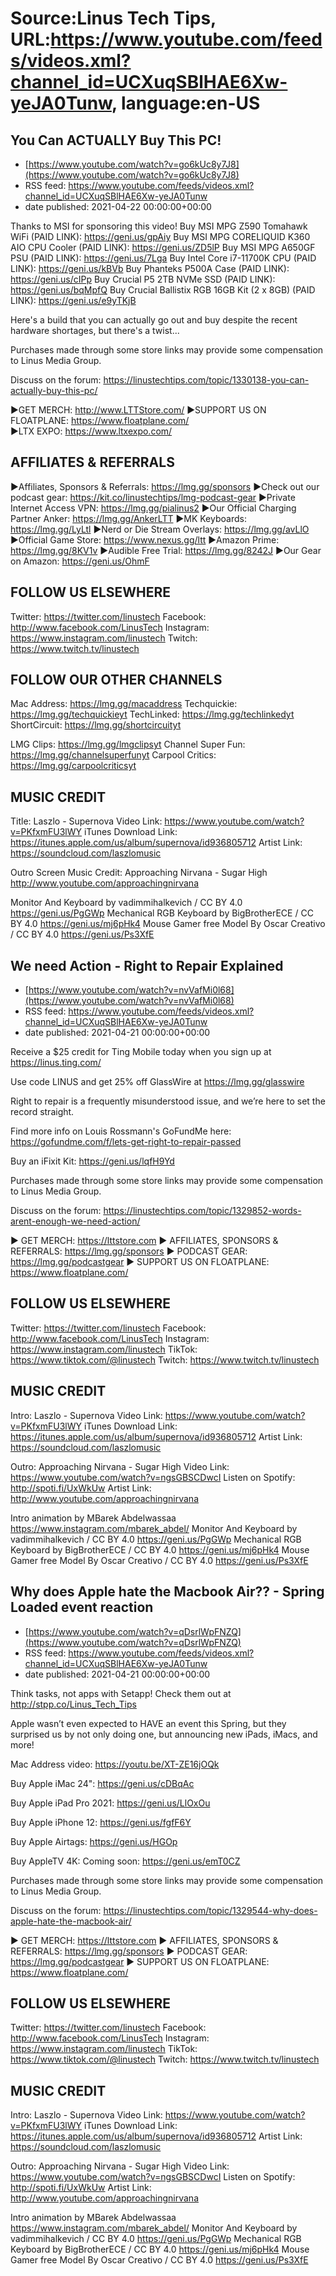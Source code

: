 # Source:Linus Tech Tips, URL:https://www.youtube.com/feeds/videos.xml?channel_id=UCXuqSBlHAE6Xw-yeJA0Tunw, language:en-US

## You Can ACTUALLY Buy This PC!
 - [https://www.youtube.com/watch?v=go6kUc8y7J8](https://www.youtube.com/watch?v=go6kUc8y7J8)
 - RSS feed: https://www.youtube.com/feeds/videos.xml?channel_id=UCXuqSBlHAE6Xw-yeJA0Tunw
 - date published: 2021-04-22 00:00:00+00:00

Thanks to MSI for sponsoring this video! 
Buy MSI MPG Z590 Tomahawk WiFi (PAID LINK): https://geni.us/gpAiy
Buy MSI MPG CORELIQUID K360 AIO CPU Cooler (PAID LINK): https://geni.us/ZD5lP
Buy MSI MPG A650GF PSU (PAID LINK): https://geni.us/7Lga
Buy Intel Core i7-11700K CPU (PAID LINK): https://geni.us/kBVb
Buy Phanteks P500A Case (PAID LINK): https://geni.us/cIPp
Buy Crucial P5 2TB NVMe SSD (PAID LINK): https://geni.us/bqMpfQ
Buy Crucial Ballistix RGB 16GB Kit (2 x 8GB) (PAID LINK): https://geni.us/e9yTKjB

Here's a build that you can actually go out and buy despite the recent hardware shortages, but there's a twist...

Purchases made through some store links may provide some compensation to Linus Media Group.

Discuss on the forum: https://linustechtips.com/topic/1330138-you-can-actually-buy-this-pc/

►GET MERCH: http://www.LTTStore.com/
►SUPPORT US ON FLOATPLANE: https://www.floatplane.com/  
►LTX EXPO: https://www.ltxexpo.com/   

AFFILIATES & REFERRALS
---------------------------------------------------
►Affiliates, Sponsors & Referrals: https://lmg.gg/sponsors
►Check out our podcast gear: https://kit.co/linustechtips/lmg-podcast-gear
►Private Internet Access VPN: https://lmg.gg/pialinus2
►Our Official Charging Partner Anker: https://lmg.gg/AnkerLTT
►MK Keyboards: https://lmg.gg/LyLtl
►Nerd or Die Stream Overlays: https://lmg.gg/avLlO
►Official Game Store: https://www.nexus.gg/ltt
►Amazon Prime: https://lmg.gg/8KV1v
►Audible Free Trial: https://lmg.gg/8242J
►Our Gear on Amazon: https://geni.us/OhmF

FOLLOW US ELSEWHERE
---------------------------------------------------  
Twitter: https://twitter.com/linustech
Facebook: http://www.facebook.com/LinusTech
Instagram: https://www.instagram.com/linustech
Twitch: https://www.twitch.tv/linustech

FOLLOW OUR OTHER CHANNELS
---------------------------------------------------  
Mac Address: https://lmg.gg/macaddress
Techquickie: https://lmg.gg/techquickieyt
TechLinked: https://lmg.gg/techlinkedyt
ShortCircuit: https://lmg.gg/shortcircuityt

LMG Clips: https://lmg.gg/lmgclipsyt
Channel Super Fun: https://lmg.gg/channelsuperfunyt
Carpool Critics: https://lmg.gg/carpoolcriticsyt

MUSIC CREDIT
---------------------------------------------------  
Title: Laszlo - Supernova
Video Link: https://www.youtube.com/watch?v=PKfxmFU3lWY
iTunes Download Link: https://itunes.apple.com/us/album/supernova/id936805712
Artist Link: https://soundcloud.com/laszlomusic

Outro Screen Music Credit: Approaching Nirvana - Sugar High http://www.youtube.com/approachingnirvana

Monitor And Keyboard by vadimmihalkevich / CC BY 4.0  https://geni.us/PgGWp
Mechanical RGB Keyboard by BigBrotherECE / CC BY 4.0 https://geni.us/mj6pHk4
Mouse Gamer free Model By Oscar Creativo / CC BY 4.0 https://geni.us/Ps3XfE

## We need Action - Right to Repair Explained
 - [https://www.youtube.com/watch?v=nvVafMi0l68](https://www.youtube.com/watch?v=nvVafMi0l68)
 - RSS feed: https://www.youtube.com/feeds/videos.xml?channel_id=UCXuqSBlHAE6Xw-yeJA0Tunw
 - date published: 2021-04-21 00:00:00+00:00

Receive a $25 credit for Ting Mobile today when you sign up at https://linus.ting.com/

Use code LINUS and get 25% off GlassWire at https://lmg.gg/glasswire

Right to repair is a frequently misunderstood issue, and we’re here to set the record straight.

Find more info on Louis Rossmann's GoFundMe here: https://gofundme.com/f/lets-get-right-to-repair-passed


Buy an iFixit Kit: https://geni.us/lqfH9Yd

Purchases made through some store links may provide some compensation to Linus Media Group.

Discuss on the forum: https://linustechtips.com/topic/1329852-words-arent-enough-we-need-action/

► GET MERCH: https://lttstore.com
► AFFILIATES, SPONSORS & REFERRALS: https://lmg.gg/sponsors
► PODCAST GEAR: https://lmg.gg/podcastgear
► SUPPORT US ON FLOATPLANE: https://www.floatplane.com/

FOLLOW US ELSEWHERE
---------------------------------------------------  
Twitter: https://twitter.com/linustech
Facebook: http://www.facebook.com/LinusTech
Instagram: https://www.instagram.com/linustech
TikTok: https://www.tiktok.com/@linustech
Twitch: https://www.twitch.tv/linustech

MUSIC CREDIT
---------------------------------------------------
Intro: Laszlo - Supernova
Video Link: https://www.youtube.com/watch?v=PKfxmFU3lWY
iTunes Download Link: https://itunes.apple.com/us/album/supernova/id936805712
Artist Link: https://soundcloud.com/laszlomusic

Outro: Approaching Nirvana - Sugar High
Video Link: https://www.youtube.com/watch?v=ngsGBSCDwcI
Listen on Spotify: http://spoti.fi/UxWkUw
Artist Link: http://www.youtube.com/approachingnirvana

Intro animation by MBarek Abdelwassaa https://www.instagram.com/mbarek_abdel/
Monitor And Keyboard by vadimmihalkevich / CC BY 4.0  https://geni.us/PgGWp
Mechanical RGB Keyboard by BigBrotherECE / CC BY 4.0 https://geni.us/mj6pHk4
Mouse Gamer free Model By Oscar Creativo / CC BY 4.0 https://geni.us/Ps3XfE

## Why does Apple hate the Macbook Air?? - Spring Loaded event reaction
 - [https://www.youtube.com/watch?v=qDsrlWpFNZQ](https://www.youtube.com/watch?v=qDsrlWpFNZQ)
 - RSS feed: https://www.youtube.com/feeds/videos.xml?channel_id=UCXuqSBlHAE6Xw-yeJA0Tunw
 - date published: 2021-04-21 00:00:00+00:00

Think tasks, not apps with Setapp! Check them out at http://stpp.co/Linus_Tech_Tips

Apple wasn’t even expected to HAVE an event this Spring, but they surprised us by not only doing one, but announcing new iPads, iMacs, and more!

Mac Address video: https://youtu.be/XT-ZE16jOQk


Buy Apple iMac 24": https://geni.us/cDBqAc

Buy Apple iPad Pro 2021: https://geni.us/LlOxOu

Buy Apple iPhone 12: https://geni.us/fgfF6Y

Buy Apple Airtags: https://geni.us/HGOp

Buy AppleTV 4K: Coming soon: https://geni.us/emT0CZ

Purchases made through some store links may provide some compensation to Linus Media Group.

Discuss on the forum: https://linustechtips.com/topic/1329544-why-does-apple-hate-the-macbook-air/

► GET MERCH: https://lttstore.com
► AFFILIATES, SPONSORS & REFERRALS: https://lmg.gg/sponsors
► PODCAST GEAR: https://lmg.gg/podcastgear
► SUPPORT US ON FLOATPLANE: https://www.floatplane.com/

FOLLOW US ELSEWHERE
---------------------------------------------------  
Twitter: https://twitter.com/linustech
Facebook: http://www.facebook.com/LinusTech
Instagram: https://www.instagram.com/linustech
TikTok: https://www.tiktok.com/@linustech
Twitch: https://www.twitch.tv/linustech

MUSIC CREDIT
---------------------------------------------------
Intro: Laszlo - Supernova
Video Link: https://www.youtube.com/watch?v=PKfxmFU3lWY
iTunes Download Link: https://itunes.apple.com/us/album/supernova/id936805712
Artist Link: https://soundcloud.com/laszlomusic

Outro: Approaching Nirvana - Sugar High
Video Link: https://www.youtube.com/watch?v=ngsGBSCDwcI
Listen on Spotify: http://spoti.fi/UxWkUw
Artist Link: http://www.youtube.com/approachingnirvana

Intro animation by MBarek Abdelwassaa https://www.instagram.com/mbarek_abdel/
Monitor And Keyboard by vadimmihalkevich / CC BY 4.0  https://geni.us/PgGWp
Mechanical RGB Keyboard by BigBrotherECE / CC BY 4.0 https://geni.us/mj6pHk4
Mouse Gamer free Model By Oscar Creativo / CC BY 4.0 https://geni.us/Ps3XfE

